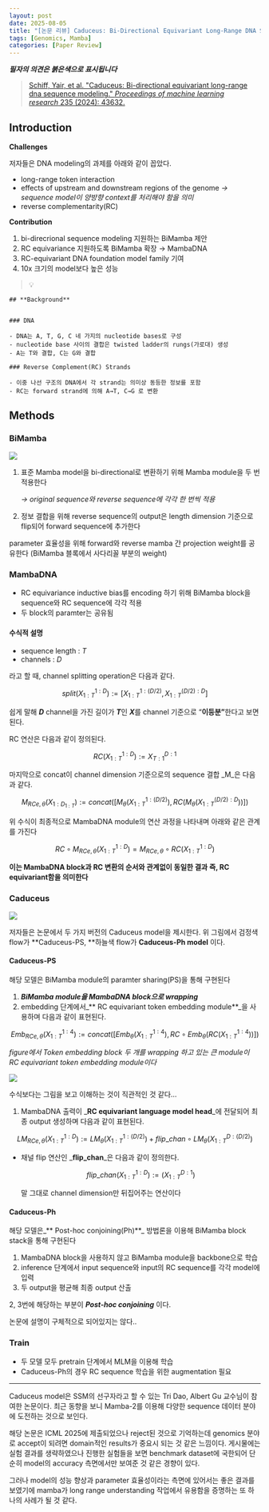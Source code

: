 ```yaml
---
layout: post
date: 2025-08-05
title: "[논문 리뷰] Caduceus: Bi-Directional Equivariant Long-Range DNA Sequence Modeling"
tags: [Genomics, Mamba]
categories: [Paper Review]
---
```


<span class="notion-red">_**필자의 의견은 붉은색으로 표시됩니다**_</span>


> [Schiff, Yair, et al. "Caduceus: Bi-directional equivariant long-range dna sequence modeling." ](https://pmc.ncbi.nlm.nih.gov/articles/PMC12189541/)[_Proceedings of machine learning research_](https://pmc.ncbi.nlm.nih.gov/articles/PMC12189541/)[ 235 (2024): 43632.](https://pmc.ncbi.nlm.nih.gov/articles/PMC12189541/)



## Introduction


**Challenges**


저자들은 DNA modeling의 과제를 아래와 같이 꼽았다.

- long-range token interaction
- effects of upstream and downstream regions of the genome 
_→ sequence model이 양방향 context를 처리해야 함을 의미_
- reverse complementarity(RC)

**Contribution**

1. bi-direcrional sequence modeling 지원하는 BiMamba 제안
1. RC equivariance 지원하도록 BiMamba 확장 → MambaDNA
1. RC-equivariant DNA foundation model family 기여
1. 10x 크기의 model보다 높은 성능

> 💡 


	## **Background**


	### DNA

	- DNA는 A, T, G, C 네 가지의 nucleotide bases로 구성
	- nucleotide base 사이의 결합은 twisted ladder의 rungs(가로대) 생성
	- A는 T와 결합, C는 G와 결합

	### Reverse Complement(RC) Strands

	- 이중 나선 구조의 DNA에서 각 strand는 의미상 동등한 정보를 포함
	- RC는 forward strand에 의해 A→T, C→G 로 변환


## Methods



### BiMamba


![](https://prod-files-secure.s3.us-west-2.amazonaws.com/542b861c-36a8-4051-84e5-8804b6728dba/2c247d59-7815-4980-99f0-8f0d21f445a7/image.png?X-Amz-Algorithm=AWS4-HMAC-SHA256&X-Amz-Content-Sha256=UNSIGNED-PAYLOAD&X-Amz-Credential=ASIAZI2LB466SCUPUVZZ%2F20251007%2Fus-west-2%2Fs3%2Faws4_request&X-Amz-Date=20251007T160116Z&X-Amz-Expires=3600&X-Amz-Security-Token=IQoJb3JpZ2luX2VjEBAaCXVzLXdlc3QtMiJIMEYCIQCUWi9mK5Z4kPbkVIJbyGkP11d%2BS%2BG1fSSFUq0kp5ZwTgIhALfCn9beFoQ3kkBPrSm3r61B9bHdKAEZiCseMrxyUolpKogECKj%2F%2F%2F%2F%2F%2F%2F%2F%2F%2FwEQABoMNjM3NDIzMTgzODA1Igw8paBTI5Jc92EG%2B8Eq3AMzxOSS%2FFuQATDzqVh6x4W8TBnc5us7zvPpynVt%2BNOFsnhKJtZN1SRUKJfThsb%2F4Zy55mb6lteQixdD1CRZCKsnRDuXeyLITODNNZ%2BXfMEmSrBsHp6JZ9oENyuzmDYzhIj6z1GldmYKj87bo5Zj10Ch7VXsXDa4B2HmBLxN%2FDIogDsfj7IFvL4O5F6g4KwlotE%2BkTGKWQbdFrX8Ar5NVGe3C%2FyfdOyp4U1a%2Bt%2FLrFcrzTUAx3YXuxMdPtQPPs3dl39gIcoumDxKQ%2FXElIox%2Fkdxyx1K9N6%2FBsUrkMNJv%2B8dVn27nV2e53Kd6rWKVC2kURnxK%2FYf%2Bn4QrOA3rd6wvaJwUd2rhs6kyD2VOIga9Lgnz4gb83UnqEjNb1crcEquzl0JKPZh866M2yCi4esTqo%2F0mcmPXQrvDnXdQMlGrtCTgaNZXR5wDjSrew7ingQWfwiTfcnQXm%2BYNg9H9lnLTP%2BpY97ddwmH9%2F1qbWLOJbJ%2BA5hOaa3b3U45xoJnYoss8wWzUUdc444%2BUM7ho%2FcuKl7%2Bsxc4coTbeuGBDxqdp4YV098XAcTwrHGoa8YRr2UDitXjPqUZiqIe5pbV6v8%2FPKs2sN5Z1gfrKUyY65gkdcjEUVD1xUOGDNDqVjRe2TC14ZTHBjqkASt1Qb%2BphPX13YdGc92hVTIv3FKpwhN%2F5W%2B953RGvFF8n3BQUCalrmA%2FwFB9WJGixBCgqvJlkWj78E%2BSbiEMWs0fQBt5FS08NcMOoQV4aFDp7xN8NggTZ%2B6aFs8VA%2BXMHT9yu3ff8gDmlfQOMcOnOUfWZDcBSG0PelG5oL2exCAjexlUZ4DA0cdMB5pIzKHvI8Lo8J22Pzku6D%2B7Vr5GyLPtIcY7&X-Amz-Signature=ff2e53f3c7c5dc50a02bc066a0f671abdf265c1ce483f3a46d99e88ee43032e9&X-Amz-SignedHeaders=host&x-amz-checksum-mode=ENABLED&x-id=GetObject)

1. 표준 Mamba model을 bi-directional로 변환하기 위해 Mamba module을 두 번 적용한다

	_→ original sequence와 reverse sequence에 각각 한 번씩 적용_

1. 정보 결합을 위해 reverse sequence의 output은 length dimension 기준으로 flip되어 forward sequence에 추가한다

parameter 효율성을 위해 forward와 reverse mamba 간 projection weight를 공유한다 (BiMamba 블록에서 사다리꼴 부분의 weight)



### MambaDNA

- RC equivariance inductive bias를 encoding 하기 위해 BiMamba block을 sequence와 RC sequence에 각각 적용
- 두 block의 paramter는 공유됨


#### 수식적 설명

- sequence length : _T_
- channels : _D_

라고 할 때,  channel splitting operation은 다음과 같다.


$$
split(X^{1:D}_{1:T}):=[X^{1:(D/2)}_{1:T},X^{(D/2):D}_{1:T}]
$$


<span class="notion-red">쉽게 말해 </span><span class="notion-red">_**D**_</span><span class="notion-red"> channel을 가진 길이가 </span><span class="notion-red">_**T**_</span><span class="notion-red">인 </span><span class="notion-red">_**X**_</span><span class="notion-red">를 channel 기준으로 “</span><span class="notion-red">**이등분”**</span><span class="notion-red">한다고 보면 된다.</span>


RC 연산은 다음과 같이 정의된다.


$$
RC(X^{1:D}_{1:T}):=X^{D:1}_{T:1}
$$


마지막으로 concat이 channel dimension 기준으로의 sequence 결합 _M_은 다음과 같다.


$$
M_{RCe,\theta}(X_{1:D_{1:T}}):=concat([M_{\theta}(X^{1:(D/2)}_{1:T}),RC(M_{\theta}(X^{(D/2):D}_{1:T}))])
$$


위 수식이 최종적으로 MambaDNA module의 연산 과정을 나타내며 아래와 같은 관계를 가진다


$$
RC\circ M_{RCe,\theta}(X^{1:D}_{1:T}) = M_{RCe,\theta} \circ RC(X^{1:D}_{1:T})
$$


**이는 MambaDNA block과 RC 변환의 순서와 관계없이 동일한 결과 즉, RC equivariant함을 의미한다**



### Caduceus


![](https://prod-files-secure.s3.us-west-2.amazonaws.com/542b861c-36a8-4051-84e5-8804b6728dba/f94a60d7-8145-473b-aef9-7c68d3ec604a/image.png?X-Amz-Algorithm=AWS4-HMAC-SHA256&X-Amz-Content-Sha256=UNSIGNED-PAYLOAD&X-Amz-Credential=ASIAZI2LB466SCUPUVZZ%2F20251007%2Fus-west-2%2Fs3%2Faws4_request&X-Amz-Date=20251007T160117Z&X-Amz-Expires=3600&X-Amz-Security-Token=IQoJb3JpZ2luX2VjEBAaCXVzLXdlc3QtMiJIMEYCIQCUWi9mK5Z4kPbkVIJbyGkP11d%2BS%2BG1fSSFUq0kp5ZwTgIhALfCn9beFoQ3kkBPrSm3r61B9bHdKAEZiCseMrxyUolpKogECKj%2F%2F%2F%2F%2F%2F%2F%2F%2F%2FwEQABoMNjM3NDIzMTgzODA1Igw8paBTI5Jc92EG%2B8Eq3AMzxOSS%2FFuQATDzqVh6x4W8TBnc5us7zvPpynVt%2BNOFsnhKJtZN1SRUKJfThsb%2F4Zy55mb6lteQixdD1CRZCKsnRDuXeyLITODNNZ%2BXfMEmSrBsHp6JZ9oENyuzmDYzhIj6z1GldmYKj87bo5Zj10Ch7VXsXDa4B2HmBLxN%2FDIogDsfj7IFvL4O5F6g4KwlotE%2BkTGKWQbdFrX8Ar5NVGe3C%2FyfdOyp4U1a%2Bt%2FLrFcrzTUAx3YXuxMdPtQPPs3dl39gIcoumDxKQ%2FXElIox%2Fkdxyx1K9N6%2FBsUrkMNJv%2B8dVn27nV2e53Kd6rWKVC2kURnxK%2FYf%2Bn4QrOA3rd6wvaJwUd2rhs6kyD2VOIga9Lgnz4gb83UnqEjNb1crcEquzl0JKPZh866M2yCi4esTqo%2F0mcmPXQrvDnXdQMlGrtCTgaNZXR5wDjSrew7ingQWfwiTfcnQXm%2BYNg9H9lnLTP%2BpY97ddwmH9%2F1qbWLOJbJ%2BA5hOaa3b3U45xoJnYoss8wWzUUdc444%2BUM7ho%2FcuKl7%2Bsxc4coTbeuGBDxqdp4YV098XAcTwrHGoa8YRr2UDitXjPqUZiqIe5pbV6v8%2FPKs2sN5Z1gfrKUyY65gkdcjEUVD1xUOGDNDqVjRe2TC14ZTHBjqkASt1Qb%2BphPX13YdGc92hVTIv3FKpwhN%2F5W%2B953RGvFF8n3BQUCalrmA%2FwFB9WJGixBCgqvJlkWj78E%2BSbiEMWs0fQBt5FS08NcMOoQV4aFDp7xN8NggTZ%2B6aFs8VA%2BXMHT9yu3ff8gDmlfQOMcOnOUfWZDcBSG0PelG5oL2exCAjexlUZ4DA0cdMB5pIzKHvI8Lo8J22Pzku6D%2B7Vr5GyLPtIcY7&X-Amz-Signature=72be8d87b799ca722a029c73d0264a40e4d952c77d3de26f6490805d697c77b6&X-Amz-SignedHeaders=host&x-amz-checksum-mode=ENABLED&x-id=GetObject)


저자들은 논문에서 두 가지 버전의 Caduceus model을 제시한다. 위 그림에서 검정색 flow가 **Caduceus-PS, **하늘색 flow가 **Caduceus-Ph model** 이다.



#### Caduceus-PS


해당 모델은 BiMamba module의 paramter sharing(PS)을 통해 구현된다

1. _**BiMamba module을 MambaDNA block으로 wrapping**_
1. embedding 단계에서_** RC equivariant token embedding module**_을 사용하며 다음과 같이 표현된다.

$$
Emb_{RCe,\theta}(X^{1:4}_{1:T}):=concat([Emb_{\theta}(X^{1:4}_{1:T}),RC \circ Emb_{\theta}(RC(X^{1:4}_{1:T}))])
$$


_figure에서 Token embedding block 두 개를 wrapping 하고 있는 큰 module이 RC equivariant token embedding module이다_


![](https://prod-files-secure.s3.us-west-2.amazonaws.com/542b861c-36a8-4051-84e5-8804b6728dba/b175e4da-71eb-4e91-8c23-a06dabe673c9/image.png?X-Amz-Algorithm=AWS4-HMAC-SHA256&X-Amz-Content-Sha256=UNSIGNED-PAYLOAD&X-Amz-Credential=ASIAZI2LB466SCUPUVZZ%2F20251007%2Fus-west-2%2Fs3%2Faws4_request&X-Amz-Date=20251007T160117Z&X-Amz-Expires=3600&X-Amz-Security-Token=IQoJb3JpZ2luX2VjEBAaCXVzLXdlc3QtMiJIMEYCIQCUWi9mK5Z4kPbkVIJbyGkP11d%2BS%2BG1fSSFUq0kp5ZwTgIhALfCn9beFoQ3kkBPrSm3r61B9bHdKAEZiCseMrxyUolpKogECKj%2F%2F%2F%2F%2F%2F%2F%2F%2F%2FwEQABoMNjM3NDIzMTgzODA1Igw8paBTI5Jc92EG%2B8Eq3AMzxOSS%2FFuQATDzqVh6x4W8TBnc5us7zvPpynVt%2BNOFsnhKJtZN1SRUKJfThsb%2F4Zy55mb6lteQixdD1CRZCKsnRDuXeyLITODNNZ%2BXfMEmSrBsHp6JZ9oENyuzmDYzhIj6z1GldmYKj87bo5Zj10Ch7VXsXDa4B2HmBLxN%2FDIogDsfj7IFvL4O5F6g4KwlotE%2BkTGKWQbdFrX8Ar5NVGe3C%2FyfdOyp4U1a%2Bt%2FLrFcrzTUAx3YXuxMdPtQPPs3dl39gIcoumDxKQ%2FXElIox%2Fkdxyx1K9N6%2FBsUrkMNJv%2B8dVn27nV2e53Kd6rWKVC2kURnxK%2FYf%2Bn4QrOA3rd6wvaJwUd2rhs6kyD2VOIga9Lgnz4gb83UnqEjNb1crcEquzl0JKPZh866M2yCi4esTqo%2F0mcmPXQrvDnXdQMlGrtCTgaNZXR5wDjSrew7ingQWfwiTfcnQXm%2BYNg9H9lnLTP%2BpY97ddwmH9%2F1qbWLOJbJ%2BA5hOaa3b3U45xoJnYoss8wWzUUdc444%2BUM7ho%2FcuKl7%2Bsxc4coTbeuGBDxqdp4YV098XAcTwrHGoa8YRr2UDitXjPqUZiqIe5pbV6v8%2FPKs2sN5Z1gfrKUyY65gkdcjEUVD1xUOGDNDqVjRe2TC14ZTHBjqkASt1Qb%2BphPX13YdGc92hVTIv3FKpwhN%2F5W%2B953RGvFF8n3BQUCalrmA%2FwFB9WJGixBCgqvJlkWj78E%2BSbiEMWs0fQBt5FS08NcMOoQV4aFDp7xN8NggTZ%2B6aFs8VA%2BXMHT9yu3ff8gDmlfQOMcOnOUfWZDcBSG0PelG5oL2exCAjexlUZ4DA0cdMB5pIzKHvI8Lo8J22Pzku6D%2B7Vr5GyLPtIcY7&X-Amz-Signature=a60f5dadceae1f09ffa74fe53774b8817712362ea28a86acf8a3e7e231fd90cb&X-Amz-SignedHeaders=host&x-amz-checksum-mode=ENABLED&x-id=GetObject)


<span class="notion-red">수식보다는 그림을 보고 이해하는 것이 직관적인 것 같다…</span>

1. MambaDNA 출력이 _**RC equivariant language model head**_에 전달되어 최종 output 생성하며 다음과 같이 표현된다.

$$
LM_{RCe,\theta}(X^{1:D}_{1:T}):= LM_{\theta}(X^{1:(D/2)}_{1:T})+flip\_chan\circ LM_{\theta}(X^{D:(D/2)}_{1:T})
$$

- 채널 flip 연산인 _**flip\_chan**_은 다음과 같이 정의한다.

	$$
	flip\_chan(X^{1:D}_{1:T}):=(X^{D:1}_{1:T})
	$$


	말 그대로 channel dimension만 뒤집어주는 연산이다



#### Caduceus-Ph


해당 모델은_** Post-hoc conjoining(Ph)**_ 방법론을 이용해 BiMamba block stack을 통해 구현된다

1. MambaDNA block을 사용하지 않고 BiMamba module을 backbone으로 학습
1. inference 단계에서 input sequence와 input의 RC sequence를 각각 model에 입력
1. 두 output을 평균해 최종 output 산출

2, 3번에 해당하는 부분이 _**Post-hoc conjoining**_ 이다.


<span class="notion-red">논문에 설명이 구체적으로 되어있지는 않다..</span>



### Train

- 두 모델 모두 pretrain 단계에서 MLM을 이용해 학습
- Caduceus-Ph의 경우 RC sequence 학습을 위한 augmentation 필요

---


<span class="notion-red">Caduceus model은 SSM의 선구자라고 할 수 있는 Tri Dao, Albert Gu 교수님이 참여한 논문이다. 최근 동향을 보니 Mamba-2를 이용해 다양한 sequence 데이터 분야에 도전하는 것으로 보인다.</span>


<span class="notion-red">해당 논문은 ICML 2025에 제출되었으나 reject된 것으로 기억하는데 genomics 분야로 accept이 되려면 domain적인 results가 중요시 되는 것 같은 느낌이다. 게시물에는 실험 결과를 생략하였으나 진행한 실험들을 보면 benchmark dataset에 국한되어 단순히 model의 accuracy 측면에서만 보여준 것 같은 경향이 있다.</span>


<span class="notion-red">그러나 model의 성능 향상과 parameter 효율성이라는 측면에 있어서는 좋은 결과를 보였기에 mamba가 long range understanding 작업에서 유용함을 증명하는 또 하나의 사례가 될 것 같다.</span>

